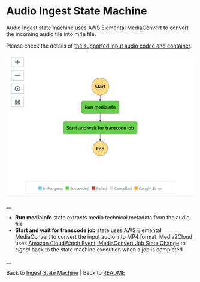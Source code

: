 # Audio Ingest State Machine

Audio Ingest state machine uses AWS Elemental MediaConvert to convert the incoming audio file into m4a file.

Please check the details of [the supported input audio codec and container](https://docs.aws.amazon.com/mediaconvert/latest/ug/reference-codecs-containers-input.html#reference-codecs-containers-input-audio).

![Audio Ingest state machine](../../../../deployment/tutorials/images/state-machine-ingest-audio.png)

__

* **Run mediainfo** state extracts media technical metadata from the audio file
* **Start and wait for transcode job** state uses AWS Elemental MediaConvert to convert the input audio into MP4 format. Media2Cloud uses [Amazon CloudWatch Event, MediaConvert Job State Change](https://docs.aws.amazon.com/mediaconvert/latest/ug/mediaconvert_cwe_events.html) to _signal_ back to the state machine execution when a job is completed

__

Back to [Ingest State Machine](../main/README.md) | Back to [README](../../../../README.md)

